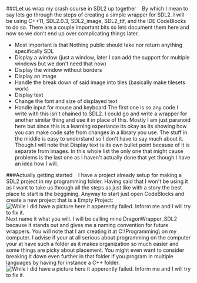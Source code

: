 ###Let us wrap my crash course in SDL2 up together
&nbsp;&nbsp;&nbsp;By which I mean to say lets go through the steps of creating a simple wrapper for SDL2.
I will be using C++11, SDL2.0.3, SDL2_image, SDL2_ttf, and the IDE CodeBlocks to do so.
There are a couple important bits so lets document them here and now so we don't end up over complicating things later.
* Most important is that Nothing public should take nor return anything specifically SDL
* Display a window (just a window, later I can add the support for multiple windows but we don't need that now)
* Display the window without borders
* Display an image
* Handle the break down of said image into tiles (basically make tilesets work)
* Display text
* Change the font and size of displayed text
* Handle input for mouse and keyboard
The first one is so any code I write with this isn't chained to SDL2.
I could go and write a wrapper for another similar thing and use it in place of this.
Mostly I am just paranoid here but since this is a learning experiance its okay as its showing how you can make code safe from changes in a library you use.
The stuff in the middle is easy to understand so I don't have to say much about it.
Though I will note that Display text is its own bullet point because of it is separate from images.
In this whole list the only one that might cause problems is the last one as I haven't actually done that yet though I have an idea how I will.

###Actually getting started
&nbsp;&nbsp;&nbsp;I have a project already setup for making a SDL2 project in my programming folder.
Having said that I won't be using it as I want to take us through all the steps as just like with a story the best place to start is the beggining.
Anyway to start just open CodeBlocks and create a new project that is a Empty Project:
![While I did have a picture here it apperently failed. Inform me and I will try to fix it.](@001 "You should be able to do this even without this picture")
Next name it what you will.
I will be calling mine DragonWrapper_SDL2 because it stands out and gives me a naming convention for future wrappers.
You will note that I am creating it at C:\Programming\ on my computer.
I advise if your at all serious about programming on the computer your at have such a folder as it makes organization so much easier and some things are picky about placement.
You might even want to consider breaking it down even further in that folder if you program in multiple languages by having for instance a C++ folder.
![While I did have a picture here it apperently failed. Inform me and I will try to fix it.](@002 "The bit about C:\Programming\ is useful but not a required thing")
